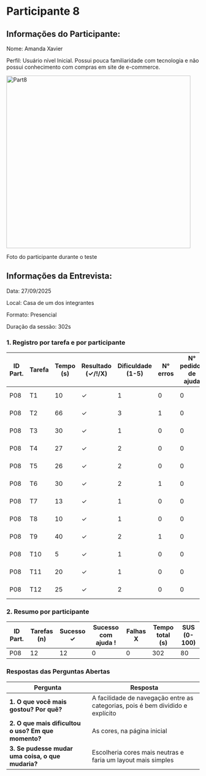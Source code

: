 # Participante 8

## Informações do Participante:
Nome: Amanda Xavier

Perfil: Usuário nível Inicial. Possui pouca familiaridade com tecnologia e não possui conhecimento com compras em site de e-commerce. 

<img width="480" height="450" alt="Part8" src="https://github.com/user-attachments/assets/80aa00a6-7846-428a-997e-d905abe73789" />

Foto do participante durante o teste

## Informações da Entrevista: 

Data: 27/09/2025

Local: Casa de um dos integrantes

Formato: Presencial 

Duração da sessão: 302s


### 1. Registro por tarefa e por participante
| ID Part. | Tarefa | Tempo (s) | Resultado (✓/!/X) | Dificuldade (1-5) | N° erros | N° pedidos de ajuda | Observações                 |
|----------|--------|-----------|--------------------|-------------------|----------|---------------------|-----------------------------|
| P08      | T1     | 10        | ✓                  | 1                 | 0        | 0                   | Não teve dificuldade        |
| P08      | T2     | 66        | ✓                  | 3                 | 1        | 0                   | Não teve dificuldade        |
| P08      | T3     | 30        | ✓                  | 1                 | 0        | 0                   | Não teve dificuldade        |
| P08      | T4     | 27        | ✓                  | 2                 | 0        | 0                   | Não teve dificuldade        |
| P08      | T5     | 26        | ✓                  | 2                 | 0        | 0                   | Não teve dificuldade        |
| P08      | T6     | 30        | ✓                  | 2                 | 1        | 0                   | Não teve dificuldade        |
| P08      | T7     | 13        | ✓                  | 1                 | 0        | 0                   | Não teve dificuldade        |
| P08      | T8     | 10        | ✓                  | 1                 | 0        | 0                   | Não teve dificuldade        |
| P08      | T9     | 40        | ✓                  | 2                 | 1        | 0                   | Não precisou de ajuda       |
| P08      | T10    | 5         | ✓                  | 1                 | 0        | 0                   | Não precisou de ajuda       |
| P08      | T11    | 20        | ✓                  | 1                 | 0        | 0                   | Não teve dificuldade        |
| P08      | T12    | 25        | ✓                  | 2                 | 0        | 0                   | Não teve dificuldade        |
### 2. Resumo por participante
| ID Part. | Tarefas (n) | Sucesso ✓ | Sucesso com ajuda ! | Falhas X | Tempo total (s) | SUS (0-100) |
|----------|-------------|-----------|---------------------|----------|-----------------|-------------|
| P08      | 12          | 12         | 0                   | 0        | 302            | 80       |


### Respostas das Perguntas Abertas
| Pergunta | Resposta |
|----------|----------|
| **1. O que você mais gostou? Por quê?** | A facilidade de navegação entre as categorias, pois é bem dividido e explícito |
| **2. O que mais dificultou o uso? Em que momento?** | As cores, na página inicial |
| **3. Se pudesse mudar uma coisa, o que mudaria?** | Escolheria cores mais neutras e faria um layout mais simples |

